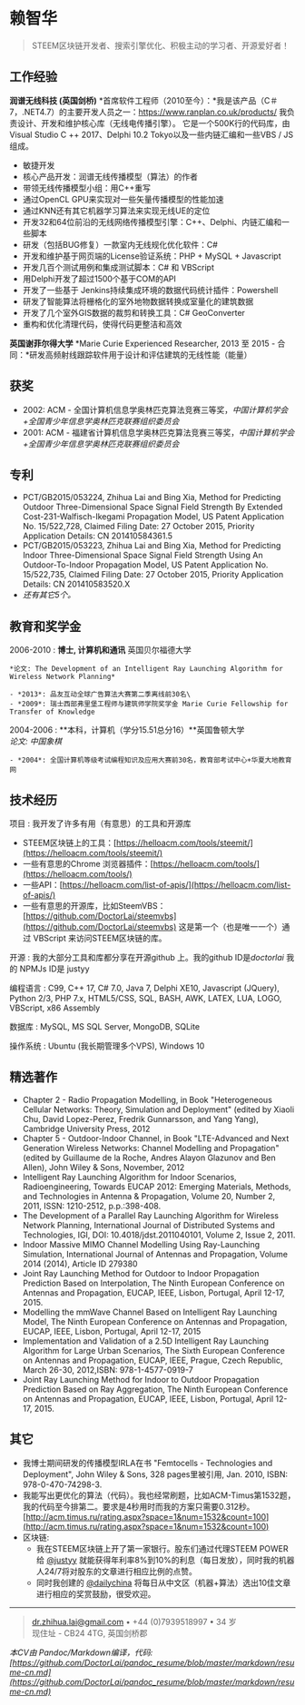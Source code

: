赖智华
============

> STEEM区块链开发者、搜索引擎优化、积极主动的学习者、开源爱好者！

工作经验
----------

**润谱无线科技 (英国剑桥)**
*首席软件工程师（2010至今）：*我是该产品（C＃7，.NET4.7）的主要开发人员之一：https://www.ranplan.co.uk/products/ 我负责设计、开发和维护核心库（无线电传播引擎）。 它是一个500K行的代码库，由Visual Studio C ++ 2017、Delphi 10.2 Tokyo以及一些内链汇编和一些VBS / JS组成。

* 敏捷开发
* 核心产品开发：润谱无线传播模型（算法）的作者
* 带领无线传播模型小组：用C++重写
* 通过OpenCL GPU来实现对一些矢量传播模型的性能加速
* 通过KNN还有其它机器学习算法来实现无线UE的定位
* 开发32和64位前沿的无线网络传播模型引擎：C++、Delphi、内链汇编和一些脚本
* 研发（包括BUG修复）一款室内无线规化优化软件：C#
* 开发和维护基于网页端的License验证系统：PHP + MySQL + Javascript
* 开发几百个测试用例和集成测试脚本：C# 和 VBScript
* 用Delphi开发了超过1500个基于COM的API
* 开发了一些基于 Jenkins持续集成环境的数据代码统计插件：Powershell
* 研发了智能算法将栅格化的室外地物数据转换成室量化的建筑数据
* 开发了几个室外GIS数据的裁剪和转换工具：C# GeoConverter
* 重构和优化清理代码，使得代码更整洁和高效

**英国谢菲尔得大学**
*Marie Curie Experienced Researcher, 2013 至 2015 - 合同：*研发高频射线跟踪软件用于设计和评估建筑的无线性能（能量）

获奖
---------
* 2002: ACM - 全国计算机信息学奥林匹克算法竞赛三等奖，*中国计算机学会+全国青少年信息学奥林匹克联赛组织委员会*
* 2001: ACM - 福建省计算机信息学奥林匹克算法竞赛三等奖，*中国计算机学会+全国青少年信息学奥林匹克联赛组织委员会*

专利
---------

* PCT/GB2015/053224, Zhihua Lai and Bing Xia, Method for Predicting Outdoor Three-Dimensional Space Signal Field Strength By Extended Cost-231-Walfisch-Ikegami Propagation Model, US Patent Application No. 15/522,728, Claimed Filing Date: 27 October 2015, Priority Application Details: CN 201410584361.5
* PCT/GB2015/053223, Zhihua Lai and Bing Xia, Method for Predicting Indoor Three-Dimensional Space Signal Field Strength Using An Outdoor-To-Indoor Propagation Model, US Patent Application No. 15/522,735, Claimed Filing Date: 27 October 2015, Priority Application Details: CN 201410583520.X
* *还有其它5个。*

教育和奖学金
---------

2006-2010
:   **博士, 计算机和通讯** 英国贝尔福德大学

    *论文: The Development of an Intelligent Ray Launching Algorithm for Wireless Network Planning*
     
    - *2013*: 品友互动全球广告算法大赛第二季离线前30名\
    - *2009*: 瑞士西部弗里堡工程师与建筑师学院奖学金 Marie Curie Fellowship for Transfer of Knowledge

2004-2006
:   **本科，计算机（学分15.51总分16）**英国鲁顿大学    
    *论文: 中国象棋*
    
    - *2004*: 全国计算机等级考试编程知识及应用大赛前30名，教育部考试中心+华夏大地教育网

技术经历
--------------------

项目
:   我开发了许多有用（有意思）的工具和开源库
- STEEM区块链上的工具：[https://helloacm.com/tools/steemit/](https://helloacm.com/tools/steemit/)
- 一些有意思的Chrome 浏览器插件：[https://helloacm.com/tools/](https://helloacm.com/tools/)
- 一些API：[https://helloacm.com/list-of-apis/](https://helloacm.com/list-of-apis/)
- 一些有意思的开源库，比如SteemVBS：[https://github.com/DoctorLai/steemvbs](https://github.com/DoctorLai/steemvbs) 这是第一个（也是唯一一个）通过 VBScript 来访问STEEM区块链的库。

开源
:   我的大部分工具和库都分享在开源github 上。我的github ID是*doctorlai* 我的 NPMJs ID是 justyy

编程语言
:   C99, C++ 17, C# 7.0, Java 7, Delphi XE10, Javascript (JQuery), Python 2/3, PHP 7.x, HTML5/CSS, SQL, BASH, AWK, LATEX, LUA, LOGO, VBScript, x86 Assembly 

数据库
:   MySQL, MS SQL Server, MongoDB, SQLite

操作系统
:   Ubuntu (我长期管理多个VPS), Windows 10

精选著作
---------

* Chapter 2 - Radio Propagation Modelling, in Book "Heterogeneous Cellular Networks: Theory, Simulation and Deployment" (edited by Xiaoli Chu, David Lopez-Perez, Fredrik Gunnarsson, and Yang Yang), Cambridge University Press, 2012
* Chapter 5 - Outdoor-Indoor Channel, in Book "LTE-Advanced and Next Generation Wireless Networks: Channel Modelling and Propagation" (edited by Guillaume de la Roche, Andres Alayon Glazunov and Ben Allen), John Wiley & Sons, November, 2012
* Intelligent Ray Launching Algorithm for Indoor Scenarios, Radioengineering, Towards EUCAP 2012: Emerging Materials, Methods, and Technologies in Antenna & Propagation, Volume 20, Number 2, 2011, ISSN: 1210-2512, p.p.:398-408.
* The Development of a Parallel Ray Launching Algorithm for Wireless Network Planning, International Journal of Distributed Systems and Technologies, IGI, DOI: 10.4018/jdst.2011040101, Volume 2, Issue 2, 2011.
* Indoor Massive MIMO Channel Modelling Using Ray-Launching Simulation, International Journal of Antennas and Propagation, Volume 2014 (2014), Article ID 279380
* Joint Ray Launching Method for Outdoor to Indoor Propagation Prediction Based on Interpolation, The Ninth European Conference on Antennas and Propagation, EUCAP, IEEE, Lisbon, Portugal, April 12-17, 2015.
* Modelling the mmWave Channel Based on Intelligent Ray Launching Model, The Ninth European Conference on Antennas and Propagation, EUCAP, IEEE, Lisbon, Portugal, April 12-17, 2015
* Implementation and Validation of a 2.5D Intelligent Ray Launching Algorithm for Large Urban Scenarios, The Sixth European Conference on Antennas and Propagation, EUCAP, IEEE, Prague, Czech Republic, March 26-30, 2012,ISBN: 978-1-4577-0919-7
* Joint Ray Launching Method for Indoor to Outdoor Propagation Prediction Based on Ray Aggregation, The Ninth European Conference on Antennas and Propagation, EUCAP, IEEE, Lisbon, Portugal, April 12-17, 2015. 

其它
----------------------------------------
* 我博士期间研发的传播模型IRLA在书 "Femtocells - Technologies and Deployment", John Wiley & Sons, 328 pages里被引用, Jan. 2010, ISBN: 978-0-470-74298-3. 
* 我能写出更优化的算法（代码）。我也经常刷题，比如ACM-Timus第1532题，我的代码至今排第二。要求是4秒用时而我的方案只需要0.312秒。[http://acm.timus.ru/rating.aspx?space=1&num=1532&count=100](http://acm.timus.ru/rating.aspx?space=1&num=1532&count=100)
* 区块链:
     * 我在STEEM区块链上开了第一家银行。股东们通过代理STEEM POWER给 [\@justyy](https://steemd.com/@justyy) 就能获得年利率8%到10%的利息（每日发放），同时我的机器人24/7将对股东的文章进行相应比例的点赞。
     * 同时我创建的 [\@dailychina](https://steemd.com/@dailychina) 将每日从中文区（机器+算法）选出10佳文章进行相应的奖赏鼓励，很受欢迎。

----

> <dr.zhihua.lai@gmail.com> • +44 (0)7939518997 • 34 岁\
> 现住址 - CB24 4TG, 英国剑桥郡

*本CV由 Pandoc/Markdown编译，代码: [https://github.com/DoctorLai/pandoc_resume/blob/master/markdown/resume-cn.md](https://github.com/DoctorLai/pandoc_resume/blob/master/markdown/resume-cn.md)*